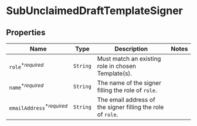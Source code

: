 

# SubUnclaimedDraftTemplateSigner



## Properties

Name | Type | Description | Notes
------------ | ------------- | ------------- | -------------
| `role`<sup>*_required_</sup> | ```String``` |  Must match an existing role in chosen Template(s).  |  |
| `name`<sup>*_required_</sup> | ```String``` |  The name of the signer filling the role of `role`.  |  |
| `emailAddress`<sup>*_required_</sup> | ```String``` |  The email address of the signer filling the role of `role`.  |  |



